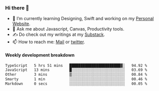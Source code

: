 ### Hi there 👋

- 🌱 I’m currently learning Designing, Swift and working on my [Personal Website](https://kvaishak.com/).
- 💬 Ask me about Javascript, Canvas,  Productivity tools. 
- :writing_hand: Do check out my writings at my [Substack](https://kvaishak.substack.com/).
- 📫 How to reach me: [Mail](mailto:vaishak.kaippanchery@gmail.com) or [twitter](https://twitter.com/kvaishack).


#### Weekly development breakdown

<!--START_SECTION:waka-->

```txt
TypeScript   5 hrs 51 mins   ███████████████████████▓░   94.92 %
JavaScript   13 mins         █░░░░░░░░░░░░░░░░░░░░░░░░   03.69 %
Other        3 mins          ▒░░░░░░░░░░░░░░░░░░░░░░░░   00.84 %
Smarty       1 min           ░░░░░░░░░░░░░░░░░░░░░░░░░   00.46 %
Markdown     0 secs          ░░░░░░░░░░░░░░░░░░░░░░░░░   00.05 %
```

<!--END_SECTION:waka-->
